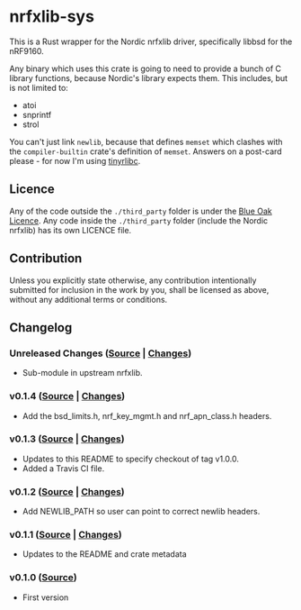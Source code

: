 # nrfxlib-sys

This is a Rust wrapper for the Nordic nrfxlib driver, specifically libbsd for
the nRF9160.

Any binary which uses this crate is going to need to provide a bunch of C
library functions, because Nordic's library expects them. This includes, but
is not limited to:

* atoi
* snprintf
* strol

You can't just link `newlib`, because that defines `memset` which clashes with
the `compiler-builtin` crate's definition of `memset`. Answers on a post-card
please - for now I'm using
[tinyrlibc](https://github.com/thejpster/tinyrlibc).

## Licence

Any of the code outside the `./third_party` folder is under the [Blue Oak
Licence](./LICENCE.md). Any code inside the `./third_party` folder (include
the Nordic nrfxlib) has its own LICENCE file.

## Contribution

Unless you explicitly state otherwise, any contribution intentionally
submitted for inclusion in the work by you, shall be licensed as above,
without any additional terms or conditions.

## Changelog

### Unreleased Changes ([Source](https://github.com/thejpster/nrfxlib-sys/tree/master) | [Changes](https://github.com/thejpster/nrfxlib-sys/compare/v0.1.3...master))

* Sub-module in upstream nrfxlib.

### v0.1.4 ([Source](https://github.com/thejpster/nrfxlib-sys/tree/v0.1.4) | [Changes](https://github.com/thejpster/nrfxlib-sys/compare/v0.1.3...v0.1.4))

* Add the bsd_limits.h, nrf_key_mgmt.h and nrf_apn_class.h headers.

### v0.1.3 ([Source](https://github.com/thejpster/nrfxlib-sys/tree/v0.1.3) | [Changes](https://github.com/thejpster/nrfxlib-sys/compare/v0.1.2...v0.1.3))

* Updates to this README to specify checkout of tag v1.0.0.
* Added a Travis CI file.

### v0.1.2 ([Source](https://github.com/thejpster/nrfxlib-sys/tree/v0.1.2) | [Changes](https://github.com/thejpster/nrfxlib-sys/compare/v0.1.1...v0.1.2))

* Add NEWLIB_PATH so user can point to correct newlib headers.

### v0.1.1 ([Source](https://github.com/thejpster/nrfxlib-sys/tree/v0.1.1) | [Changes](https://github.com/thejpster/nrfxlib-sys/compare/v0.1.0...v0.1.1))

* Updates to the README and crate metadata

### v0.1.0 ([Source](https://github.com/thejpster/nrfxlib-sys/tree/v0.1.0))

* First version
